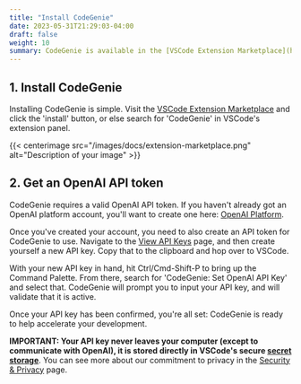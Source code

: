 ```yaml
---
title: "Install CodeGenie"
date: 2023-05-31T21:29:03-04:00
draft: false
weight: 10
summary: CodeGenie is available in the [VSCode Extension Marketplace](https://marketplace.visualstudio.com/items?itemName=astalwick.codegenie), or in VSCode's extension panel itself. Once installed, just paste in your OpenAI API key and you're good to go.
---
```


## 1. Install CodeGenie

Installing CodeGenie is simple. Visit the [VSCode Extension Marketplace](https://marketplace.visualstudio.com/items?itemName=astalwick.codegenie) and click the 'install' button, or else search for 'CodeGenie' in VSCode's extension panel.

{{< centerimage src="/images/docs/extension-marketplace.png" alt="Description of your image" >}}


## 2. Get an OpenAI API token

CodeGenie requires a valid OpenAI API token. If you haven't already got an OpenAI platform account, you'll want to create one here: [OpenAI Platform](https://platform.openai.com).

Once you've created your account, you need to also create an API token for CodeGenie to use. Navigate to the [View API Keys](https://platform.openai.com/account/api-keys) page, and then create yourself a new API key. Copy that to the clipboard and hop over to VSCode.

With your new API key in hand, hit Ctrl/Cmd-Shift-P to bring up the Command Palette. From there, search for 'CodeGenie: Set OpenAI API Key' and select that. CodeGenie will prompt you to input your API key, and will validate that it is active.

Once your API key has been confirmed, you're all set: CodeGenie is ready to help accelerate your development.

 **IMPORTANT: Your API key never leaves your computer (except to communicate with OpenAI), it is stored directly in VSCode's secure [secret storage](https://code.visualstudio.com/api/references/vscode-api#SecretStorage)**. You can see more about our commitment to privacy in the [Security & Privacy](https://codegenie.nsono.net/docs/security-privacy) page.

